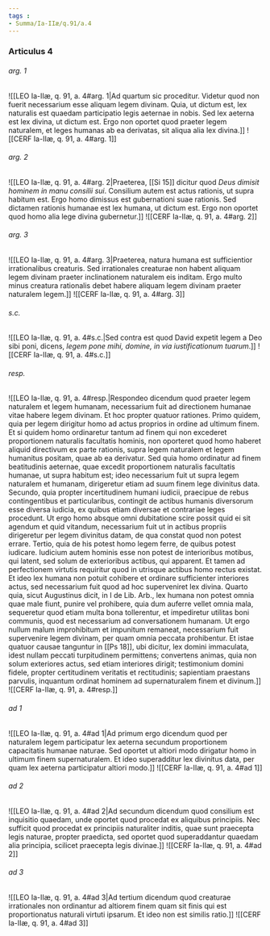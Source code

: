 ```yaml
---
tags : 
- Summa/Ia-IIæ/q.91/a.4
---
```


### Articulus 4

###### arg. 1
![[LEO Ia-IIæ, q. 91, a. 4#arg. 1|Ad quartum sic proceditur. Videtur quod non fuerit necessarium esse aliquam legem divinam. Quia, ut dictum est, lex naturalis est quaedam participatio legis aeternae in nobis. Sed lex aeterna est lex divina, ut dictum est. Ergo non oportet quod praeter legem naturalem, et leges humanas ab ea derivatas, sit aliqua alia lex divina.]]
![[CERF Ia-IIæ, q. 91, a. 4#arg. 1]]

###### arg. 2
![[LEO Ia-IIæ, q. 91, a. 4#arg. 2|Praeterea, [[Si 15]] dicitur quod *Deus dimisit hominem in manu consilii sui*. Consilium autem est actus rationis, ut supra habitum est. Ergo homo dimissus est gubernationi suae rationis. Sed dictamen rationis humanae est lex humana, ut dictum est. Ergo non oportet quod homo alia lege divina gubernetur.]]
![[CERF Ia-IIæ, q. 91, a. 4#arg. 2]]

###### arg. 3
![[LEO Ia-IIæ, q. 91, a. 4#arg. 3|Praeterea, natura humana est sufficientior irrationalibus creaturis. Sed irrationales creaturae non habent aliquam legem divinam praeter inclinationem naturalem eis inditam. Ergo multo minus creatura rationalis debet habere aliquam legem divinam praeter naturalem legem.]]
![[CERF Ia-IIæ, q. 91, a. 4#arg. 3]]

###### s.c.
![[LEO Ia-IIæ, q. 91, a. 4#s.c.|Sed contra est quod David expetit legem a Deo sibi poni, dicens, *legem pone mihi, domine, in via iustificationum tuarum*.]]
![[CERF Ia-IIæ, q. 91, a. 4#s.c.]]

###### resp.
![[LEO Ia-IIæ, q. 91, a. 4#resp.|Respondeo dicendum quod praeter legem naturalem et legem humanam, necessarium fuit ad directionem humanae vitae habere legem divinam. Et hoc propter quatuor rationes. Primo quidem, quia per legem dirigitur homo ad actus proprios in ordine ad ultimum finem. Et si quidem homo ordinaretur tantum ad finem qui non excederet proportionem naturalis facultatis hominis, non oporteret quod homo haberet aliquid directivum ex parte rationis, supra legem naturalem et legem humanitus positam, quae ab ea derivatur. Sed quia homo ordinatur ad finem beatitudinis aeternae, quae excedit proportionem naturalis facultatis humanae, ut supra habitum est; ideo necessarium fuit ut supra legem naturalem et humanam, dirigeretur etiam ad suum finem lege divinitus data. Secundo, quia propter incertitudinem humani iudicii, praecipue de rebus contingentibus et particularibus, contingit de actibus humanis diversorum esse diversa iudicia, ex quibus etiam diversae et contrariae leges procedunt. Ut ergo homo absque omni dubitatione scire possit quid ei sit agendum et quid vitandum, necessarium fuit ut in actibus propriis dirigeretur per legem divinitus datam, de qua constat quod non potest errare. Tertio, quia de his potest homo legem ferre, de quibus potest iudicare. Iudicium autem hominis esse non potest de interioribus motibus, qui latent, sed solum de exterioribus actibus, qui apparent. Et tamen ad perfectionem virtutis requiritur quod in utrisque actibus homo rectus existat. Et ideo lex humana non potuit cohibere et ordinare sufficienter interiores actus, sed necessarium fuit quod ad hoc superveniret lex divina. Quarto quia, sicut Augustinus dicit, in I de Lib. Arb., lex humana non potest omnia quae male fiunt, punire vel prohibere, quia dum auferre vellet omnia mala, sequeretur quod etiam multa bona tollerentur, et impediretur utilitas boni communis, quod est necessarium ad conversationem humanam. Ut ergo nullum malum improhibitum et impunitum remaneat, necessarium fuit supervenire legem divinam, per quam omnia peccata prohibentur. Et istae quatuor causae tanguntur in [[Ps 18]], ubi dicitur, lex domini immaculata, idest nullam peccati turpitudinem permittens; convertens animas, quia non solum exteriores actus, sed etiam interiores dirigit; testimonium domini fidele, propter certitudinem veritatis et rectitudinis; sapientiam praestans parvulis, inquantum ordinat hominem ad supernaturalem finem et divinum.]]
![[CERF Ia-IIæ, q. 91, a. 4#resp.]]

###### ad 1
![[LEO Ia-IIæ, q. 91, a. 4#ad 1|Ad primum ergo dicendum quod per naturalem legem participatur lex aeterna secundum proportionem capacitatis humanae naturae. Sed oportet ut altiori modo dirigatur homo in ultimum finem supernaturalem. Et ideo superadditur lex divinitus data, per quam lex aeterna participatur altiori modo.]]
![[CERF Ia-IIæ, q. 91, a. 4#ad 1]]

###### ad 2
![[LEO Ia-IIæ, q. 91, a. 4#ad 2|Ad secundum dicendum quod consilium est inquisitio quaedam, unde oportet quod procedat ex aliquibus principiis. Nec sufficit quod procedat ex principiis naturaliter inditis, quae sunt praecepta legis naturae, propter praedicta, sed oportet quod superaddantur quaedam alia principia, scilicet praecepta legis divinae.]]
![[CERF Ia-IIæ, q. 91, a. 4#ad 2]]

###### ad 3
![[LEO Ia-IIæ, q. 91, a. 4#ad 3|Ad tertium dicendum quod creaturae irrationales non ordinantur ad altiorem finem quam sit finis qui est proportionatus naturali virtuti ipsarum. Et ideo non est similis ratio.]]
![[CERF Ia-IIæ, q. 91, a. 4#ad 3]]

